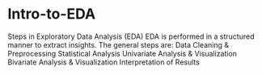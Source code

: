 # Intro-to-EDA
Steps in Exploratory Data Analysis (EDA) EDA is performed in a structured manner to extract insights. The general steps are:  Data Cleaning &amp; Preprocessing Statistical Analysis Univariate Analysis &amp; Visualization Bivariate Analysis &amp; Visualization Interpretation of Results
